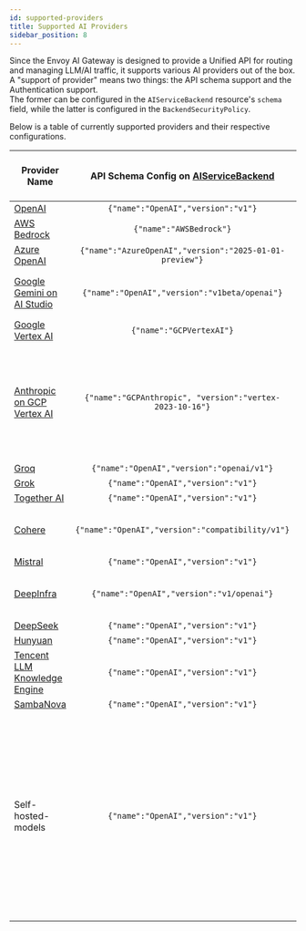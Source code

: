 ```yaml
---
id: supported-providers
title: Supported AI Providers
sidebar_position: 8
---
```


Since the Envoy AI Gateway is designed to provide a Unified API for routing and managing LLM/AI traffic, it supports various AI providers out of the box.
A "support of provider" means two things: the API schema support and the Authentication support. \
The former can be configured in the `AIServiceBackend` resource's `schema` field, while the latter is configured in the `BackendSecurityPolicy`.

Below is a table of currently supported providers and their respective configurations.

| Provider Name                                                                                             |         API Schema Config on [AIServiceBackend]          | Upstream Authentication Config on [BackendSecurityPolicy] | Status | Note                                                                                                                                                   |
|-----------------------------------------------------------------------------------------------------------|:--------------------------------------------------------:|:---------------------------------------------------------:|:------:|--------------------------------------------------------------------------------------------------------------------------------------------------------|
| [OpenAI](https://platform.openai.com/docs/api-reference)                                                  |            `{"name":"OpenAI","version":"v1"}`            |                         [API Key]                         |   ✅    |                                                                                                                                                        |
| [AWS Bedrock](https://docs.aws.amazon.com/bedrock/latest/APIReference/)                                   |                 `{"name":"AWSBedrock"}`                  |                 [AWS Bedrock Credentials]                 |   ✅    |                                                                                                                                                        |
| [Azure OpenAI](https://learn.microsoft.com/en-us/azure/ai-services/openai/reference)                      | `{"name":"AzureOpenAI","version":"2025-01-01-preview"}`  |                    [Azure Credentials]                    |   ✅    |                                                                                                                                                        |
| [Google Gemini on AI Studio](https://ai.google.dev/gemini-api/docs/openai)                                |      `{"name":"OpenAI","version":"v1beta/openai"}`       |                         [API Key]                         |   ✅    | Only the OpenAI compatible endpoint                                                                                                                    |
| [Google Vertex AI](https://cloud.google.com/vertex-ai/docs/reference/rest)                                |                 `{"name":"GCPVertexAI"}`                 |                     [GCP Credentials]                     |   ✅    |                                                                                                                                                        |
| [Anthropic on GCP Vertex AI](https://cloud.google.com/vertex-ai/generative-ai/docs/partner-models/claude) | `{"name":"GCPAnthropic", "version":"vertex-2023-10-16"}` |                     [GCP Credentials]                     |   ✅    | Support both Native Anthropic messages endpoint and OpenAI compatible endpoint                                                                         |
| [Groq](https://console.groq.com/docs/openai)                                                              |        `{"name":"OpenAI","version":"openai/v1"}`         |                         [API Key]                         |   ✅    |                                                                                                                                                        |
| [Grok](https://docs.x.ai/docs/api-reference?utm_source=chatgpt.com#chat-completions)                      |            `{"name":"OpenAI","version":"v1"}`            |                         [API Key]                         |   ✅    |                                                                                                                                                        |
| [Together AI](https://docs.together.ai/docs/openai-api-compatibility)                                     |            `{"name":"OpenAI","version":"v1"}`            |                         [API Key]                         |   ✅    |                                                                                                                                                        |
| [Cohere](https://docs.cohere.com/v2/docs/compatibility-api)                                               |     `{"name":"OpenAI","version":"compatibility/v1"}`     |                         [API Key]                         |   ✅    | Only the OpenAI compatible endpoint                                                                                                                    |
| [Mistral](https://docs.mistral.ai/api/#tag/chat/operation/chat_completion_v1_chat_completions_post)       |            `{"name":"OpenAI","version":"v1"}`            |                         [API Key]                         |   ✅    |                                                                                                                                                        |
| [DeepInfra](https://deepinfra.com/docs/inference)                                                         |        `{"name":"OpenAI","version":"v1/openai"}`         |                         [API Key]                         |   ✅    | Only the OpenAI compatible endpoint                                                                                                                    |
| [DeepSeek](https://api-docs.deepseek.com/)                                                                |            `{"name":"OpenAI","version":"v1"}`            |                         [API Key]                         |   ✅    |                                                                                                                                                        |
| [Hunyuan](https://cloud.tencent.com/document/product/1729/111007)                                         |            `{"name":"OpenAI","version":"v1"}`            |                         [API Key]                         |   ✅    |                                                                                                                                                        |
| [Tencent LLM Knowledge Engine](https://www.tencentcloud.com/document/product/1255/70381?lang=en)          |            `{"name":"OpenAI","version":"v1"}`            |                         [API Key]                         |   ✅    |                                                                                                                                                        |
| [SambaNova](https://docs.sambanova.ai/sambastudio/latest/open-ai-api.html)                                |            `{"name":"OpenAI","version":"v1"}`            |                         [API Key]                         |   ✅    |                                                                                                                                                        |
| Self-hosted-models                                                                                        |            `{"name":"OpenAI","version":"v1"}`            |                            N/A                            |   ⚠️   | Depending on the API schema spoken by self-hosted servers. For example, [vLLM] speaks the OpenAI format. Also, API Key auth can be configured as well. |

[AIServiceBackend]: api/api.mdx#aiservicebackendspec
[BackendSecurityPolicy]: api/api.mdx#backendsecuritypolicyspec
[API Key]: api/api.mdx#backendsecuritypolicyapikey
[AWS Bedrock Credentials]: api/api.mdx#backendsecuritypolicyawscredentials
[GCP Credentials]: api/api.mdx#backendsecuritypolicygcpcredentials
[Azure Credentials]: api/api.mdx#backendsecuritypolicyazurecredentials
[issue#609]: https://github.com/envoyproxy/ai-gateway/issues/609
[vLLM]: https://docs.vllm.ai/en/v0.8.3/serving/openai_compatible_server.html
